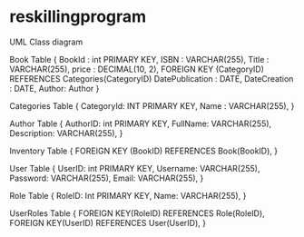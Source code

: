 # reskillingprogram

UML Class diagram



Book Table {
	BookId : int PRIMARY KEY,
	ISBN : VARCHAR(255),
	Title : VARCHAR(255),
	price : DECIMAL(10, 2),
	FOREIGN KEY (CategoryID) REFERENCES Categories(CategoryID)
	DatePublication : DATE,
	DateCreation : DATE,
	Author: Author
}

Categories Table {
	CategoryId: INT PRIMARY KEY,
	Name : VARCHAR(255),
}


Author Table {
	AuthorID: int PRIMARY KEY,
	FullName: VARCHAR(255),
	Description: VARCHAR(255),
}

Inventory Table {
	FOREIGN KEY (BookID) REFERENCES Book(BookID),
}

User Table {
	UserID: int PRIMARY KEY,
	Username: VARCHAR(255),
	Password: VARCHAR(255),
	Email: VARCHAR(255),
}

Role Table {
	RoleID: Int PRIMARY KEY,
	Name: VARCHAR(255),
}

UserRoles Table {
	FOREIGN KEY(RoleID) REFERENCES Role(RoleID),
	FOREIGN KEY(UserID) REFERENCES User(UserID),
}

